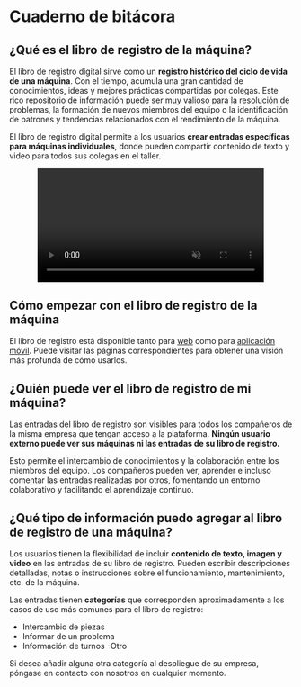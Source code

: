 # Cuaderno de bitácora
## ¿Qué es el libro de registro de la máquina?
El libro de registro digital sirve como un **registro histórico del ciclo de vida de una máquina**. Con el tiempo, acumula una gran cantidad de conocimientos, ideas y mejores prácticas compartidas por colegas. Este rico repositorio de información puede ser muy valioso para la resolución de problemas, la formación de nuevos miembros del equipo o la identificación de patrones y tendencias relacionados con el rendimiento de la máquina.

El libro de registro digital permite a los usuarios **crear entradas específicas para máquinas individuales**, donde pueden compartir contenido de texto y video para todos sus colegas en el taller.

<div style="display: flex; justify-content: center; align-items: center;">
    <video width="80%" autoplay muted>
        <source src="https://i.imgur.com/ZSVQ7Ja.mp4" type="video/mp4">
    </video>
</div>

## Cómo empezar con el libro de registro de la máquina
El libro de registro está disponible tanto para [web](./logbook_cs.md) como para [aplicación móvil](./logbook_na.md). Puede visitar las páginas correspondientes para obtener una visión más profunda de cómo usarlos.

## ¿Quién puede ver el libro de registro de mi máquina?
Las entradas del libro de registro son visibles para todos los compañeros de la misma empresa que tengan acceso a la plataforma. **Ningún usuario externo puede ver sus máquinas ni las entradas de su libro de registro.**

Esto permite el intercambio de conocimientos y la colaboración entre los miembros del equipo. Los compañeros pueden ver, aprender e incluso comentar las entradas realizadas por otros, fomentando un entorno colaborativo y facilitando el aprendizaje continuo.


## ¿Qué tipo de información puedo agregar al libro de registro de una máquina?
Los usuarios tienen la flexibilidad de incluir **contenido de texto, imagen y video** en las entradas de su libro de registro. Pueden escribir descripciones detalladas, notas o instrucciones sobre el funcionamiento, mantenimiento, etc. de la máquina. 

Las entradas tienen **categorías** que corresponden aproximadamente a los casos de uso más comunes para el libro de registro: 

- Intercambio de piezas
- Informar de un problema
- Información de turnos
-Otro

Si desea añadir alguna otra categoría al despliegue de su empresa, póngase en contacto con nosotros en cualquier momento.